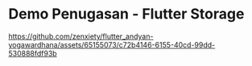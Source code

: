 # Demo Penugasan - Flutter Storage

https://github.com/zenxiety/flutter_andyan-yogawardhana/assets/65155073/c72b4146-6155-40cd-99dd-530888fdf93b
